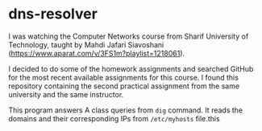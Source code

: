 # dns-resolver
I was watching the Computer Networks course from Sharif University of Technology, taught by Mahdi Jafari Siavoshani  (https://www.aparat.com/v/3FS1m?playlist=1218061).

I decided to do some of the homework assignments and searched GitHub for the most recent available assignments for this course. I found this repository containing the second practical assignment from the same university and the same instructor.

This program answers A class queries from `dig` command. It reads the domains and their corresponding IPs from `/etc/myhosts` file.this
